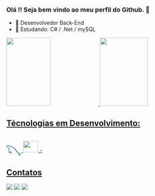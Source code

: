 ### Olá !! Seja bem vindo ao meu perfil do Github. 👋

- 🔭 Desenvolvedor Back-End
- 🌱 Estudando: C# / .Net / mySQL

 <a href="https://github.com/carllostavares">
  <img height="180em" width="48%" src="https://github-readme-stats.vercel.app/api?username=carllostavares&show_icons=true&theme=dark&include_all_commits=true&count_private=true"/>
  <img height="180em" width="50%" src="https://github-readme-stats.vercel.app/api/top-langs/?username=carllostavares&layout=compact&langs_count=7&theme=dark"/>
</div>

## Técnologias em Desenvolvimento: 
<div style="flex: inline_block"><br>
  <img align="center" alt="madeira-mysql" height="30" width="40" src="https://raw.githubusercontent.com/devicons/devicon/master/icons/mysql/mysql-original.svg">

  <img  height="30" width="40" src="https://cdn.jsdelivr.net/gh/devicons/devicon/icons/csharp/csharp-original.svg">
           -

</div>

  
## Contatos
<div>
  <a href="https://www.instagram.com/kopilando/" target="_blank"><img src="https://img.shields.io/badge/Instagram-E4405F?style=for-the-badge&logo=instagram&logoColor=white" target="_blank"></a>
  <a href = "mailto:carlostavares.dev256@gmail.com"><img src="https://img.shields.io/badge/Gmail-D14836?style=for-the-badge&logo=gmail&logoColor=white" alvo ="_blank"></a>
  <a href="https://www.linkedin.com/in/carlos-tavares-jr-b49595b6/" target="_blank"><img src="https://img.shields.io/badge/LinkedIn-0077B5?style=for-the-badge&logo=linkedin&logoColor=white" target="_blank"></a> 
</div>
